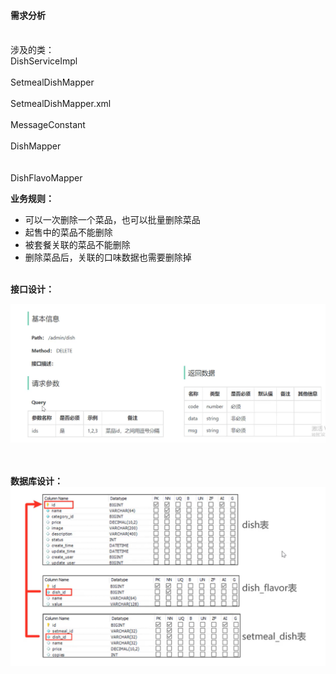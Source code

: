 
#### 需求分析
<br>
涉及的类：
<br>DishServiceImpl</br>
<br>SetmealDishMapper</br>
<br>SetmealDishMapper.xml</br>
<br>MessageConstant</br>
<br>DishMapper</br>
<br></br>DishFlavoMapper</br>



**业务规则：**
* 可以一次删除一个菜品，也可以批量删除菜品
* 起售中的菜品不能删除
* 被套餐关联的菜品不能删除
* 删除菜品后，关联的口味数据也需要删除掉<br><br>


**接口设计：**

![](../Zimg/删除菜品.png)

<br><br>
**数据库设计：**
![](../Zimg/删除菜品DBG.png)